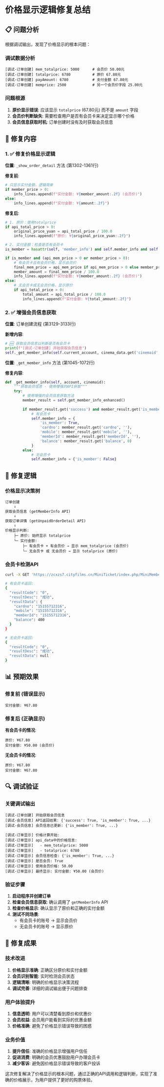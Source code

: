 # 价格显示逻辑修复总结

## 📋 问题分析

根据调试输出，发现了价格显示的根本问题：

### 调试数据分析
```
[调试-订单创建] mem_totalprice: 5000      # 会员价 50.00元
[调试-订单创建] totalprice: 6780          # 原价 67.80元  
[调试-订单创建] payAmount: 6780           # 支付金额 67.80元
[调试-订单创建] memprice: 2500            # 另一个会员价字段 25.00元
```

### 问题根源
1. **原价显示错误**: 应该显示 `totalprice` (67.80元) 而不是 `amount` 字段
2. **会员价判断缺失**: 需要检查用户是否有会员卡来决定显示哪个价格
3. **会员信息获取时机**: 订单创建时没有及时获取会员信息

## 🔧 修复内容

### 1. ✅ 修复价格显示逻辑

**位置**: `_show_order_detail` 方法 (第1302-1361行)

**修复前**:
```python
# 只显示实付金额，逻辑简单
if member_price > 0:
    info_lines.append(f"实付金额: ¥{member_amount:.2f} (会员价)")
else:
    info_lines.append(f"实付金额: ¥{amount:.2f}")
```

**修复后**:
```python
# 1. 原价：使用totalprice
if api_total_price > 0:
    original_price_yuan = api_total_price / 100.0
    info_lines.append(f"原价: ¥{original_price_yuan:.2f}")

# 2. 实付金额：检查是否有会员卡
is_member = hasattr(self, 'member_info') and self.member_info and self.member_info.get('is_member', False)

if is_member and (api_mem_price > 0 or member_price > 0):
    # 有会员卡且有会员价格，显示会员价
    final_mem_price = api_mem_price if api_mem_price > 0 else member_price
    member_amount = final_mem_price / 100.0
    info_lines.append(f"实付金额: ¥{member_amount:.2f} (会员价)")
else:
    # 无会员卡或无会员价格，显示原价
    if api_total_price > 0:
        total_amount = api_total_price / 100.0
        info_lines.append(f"实付金额: ¥{total_amount:.2f}")
```

### 2. ✅ 增强会员信息获取

**位置**: 订单创建流程 (第3129-3133行)

**新增内容**:
```python
# 🆕 获取会员信息以判断是否有会员卡
print(f"[调试-订单创建] 开始获取会员信息")
self._get_member_info(self.current_account, cinema_data.get('cinemaid', ''))
```

**位置**: `_get_member_info` 方法 (第1045-1072行)

**修复内容**:
```python
def _get_member_info(self, account, cinemaid):
    """获取会员信息 - 使用增强的API获取"""
    try:
        # 使用增强的会员信息获取方法
        member_result = self.get_member_info_enhanced()
        
        if member_result.get('success') and member_result.get('is_member'):
            # 有会员卡
            self.member_info = {
                'is_member': True,
                'cardno': member_result.get('cardno', ''),
                'mobile': member_result.get('mobile', ''),
                'memberId': member_result.get('memberId', ''),
                'balance': member_result.get('balance', 0)
            }
        else:
            # 无会员卡
            self.member_info = {'is_member': False}
```

## 🎯 修复逻辑

### 价格显示决策树
```
订单创建
    ↓
获取会员信息 (getMemberInfo API)
    ↓
获取订单详情 (getUnpaidOrderDetail API)
    ↓
价格显示判断:
    ├─ 原价: 始终显示 totalprice
    └─ 实付金额:
        ├─ 有会员卡 + 有会员价 → 显示 mem_totalprice (会员价)
        └─ 无会员卡 或 无会员价 → 显示 totalprice (原价)
```

### 会员卡检测API
```bash
curl -X GET 'https://zcxzs7.cityfilms.cn/MiniTicket/index.php/MiniMember/getMemberInfo?...'

# 有会员卡返回:
{
  "resultCode": "0",
  "resultDesc": "成功", 
  "resultData": {
    "cardno": "15155712316",
    "mobile": "15155712316",
    "memberId": "15155712316",
    "balance": 400
  }
}

# 无会员卡返回:
{
  "resultCode": "0",
  "resultDesc": "成功",
  "resultData": null
}
```

## 📊 预期效果

### 修复前 (错误显示)
```
实付金额: ¥67.80
```

### 修复后 (正确显示)

**有会员卡的情况**:
```
原价: ¥67.80
实付金额: ¥50.00 (会员价)
```

**无会员卡的情况**:
```
原价: ¥67.80
实付金额: ¥67.80
```

## 🔍 调试验证

### 关键调试输出
```
[调试-订单创建] 开始获取会员信息
[调试-会员信息] API返回结果: {'success': True, 'is_member': True, ...}
[调试-会员信息] 会员信息已更新: {'is_member': True, ...}

[调试-订单显示] 价格计算开始:
[调试-订单显示] api_data中的价格信息:
[调试-订单显示]   - mem_totalprice: 5000
[调试-订单显示]   - totalprice: 6780
[调试-订单显示] 会员信息检查: {'is_member': True, ...}
[调试-订单显示] 是否会员: True
[调试-订单显示] 使用会员价格: 50.00
[调试-订单显示] 最终显示: 实付金额: ¥50.00 (会员价)
```

### 验证步骤
1. **启动程序并创建订单**
2. **检查会员信息获取**: 确认调用了 `getMemberInfo` API
3. **检查价格显示**: 确认显示了原价和正确的实付金额
4. **测试不同场景**: 
   - 有会员卡的账号 → 显示会员价
   - 无会员卡的账号 → 显示原价

## 🎉 修复成果

### 技术改进
1. **价格显示准确**: 正确区分原价和实付金额
2. **会员识别智能**: 实时检测会员状态
3. **逻辑清晰**: 明确的价格显示决策流程
4. **调试完善**: 详细的调试输出便于问题排查

### 用户体验提升
1. **信息透明**: 用户可以清楚看到原价和优惠价
2. **会员权益**: 会员用户能看到实际的优惠金额
3. **价格准确**: 避免了价格显示错误导致的困惑

### 业务价值
1. **提升信任**: 准确的价格显示增强用户信任
2. **促进消费**: 明确的会员优惠鼓励用户办理会员卡
3. **减少客诉**: 避免因价格显示错误导致的客户投诉

这次修复解决了价格显示的根本问题，通过正确的API调用和逻辑判断，实现了准确的价格展示，为用户提供了更好的购票体验。
